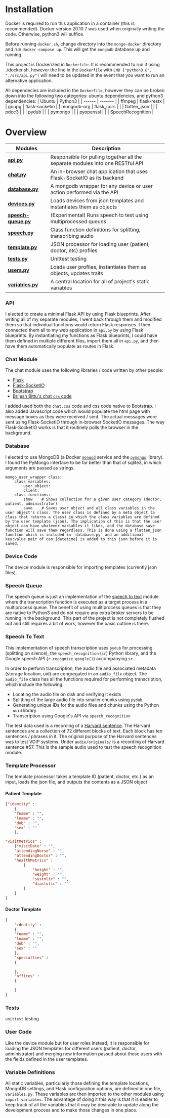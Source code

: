 # Installation

Docker is required to run this application in a container (this is recommended). Docker version 20.10.7 was used when originally writing the code. Otherwise, python3 will suffice.  

Before running `docker.sh`, change directory into the `mongo-docker` directory and run `docker-compose up`. This will get the `mongodb` database up and running. 

This project is Dockerized in `Dockerfile`. It is recommended to run it using ./docker.sh, however the line in the `Dockerfile` with `CMD ["python3.8", "./src/api.py"]` will need to be updated in the event that you want to run an alternative application. 


All dependecies are included in the `Dockerfile`, however they can be broken down into the following two categories: ubuntu dependencies, and python3 dependencies:
| Ubuntu | Python3 | 
| ------ | ------- | 
| ffmpeg | flask-restx       |
| gnupg  | flask-socketio    |
| mongodb-org | flask_cors   |
|        | flatten_json      |
|        | pdoc3             |
|        | pydub             |
|        | pymongo           |
|        | pyopenssl         |
|        | SpeechRecognition |  





# Overview

| Modules | Description |
| --------------- | ------------------------------------------------------------------------------ | 
| **[api.py](#API)** | Responsible for pulling together all the separate modules into one RESTful API | 
| **[chat.py](#Chat-Module)** | An in-browser chat application that uses Flask-SocketIO as its backend | 
| **[database.py](#Database)** |  A mongodb wrapper for any device or user action performed via the API | 
| **[devices.py](#Device-Code)** | Loads devices from json templates and instantiates them as objects  |  
| **[speech-queue.py](#Speech-Queue)** | (Experimental) Runs speech to text using multiprocessed queues | 
| **[speech.py](#Speech-To-Text)** |  Class function definitions for splitting, transcribing audio  | 
| **[template.py](#Template-Processor)** | JSON processor for loading user (patient, doctor, etc) profiles | 
| **[tests.py](#Tests)** | Unittest testing | 
| **[users.py](#User-Code)** |  Loads user profiles, instantiates them as objects, updates traits | 
| **[variables.py](#Variable-Definitions)**|  A central location for all of project's static variables |



### API
I elected to create a minimal Flask API by using Flask blueprints. After writing all of my separate modules, I went back through them and modified them so that individual functions would return Flask responses. I then connected them all to my web application in `api.py` by using Flask blueprints. By instantiating my functions as Flask blueprints, I could have them defined in multiple different files, import them all in `api.py`, and then have them automatically populate as routes in Flask. 

### Chat Module
The chat module uses the following libraries / code written by other people:
- [Flask](https://pypi.org/project/Flask/)
- [Flask-SocketIO](https://pypi.org/project/Flask-SocketIO/)
- [Bootstrap](https://github.com/twbs/bootstrap)
- [Brijesh Bittu's chat `css` code](https://codepen.io/brijeshb42/pen/pprmeO)

I added used both the `chat.css` code and css code native to Bootstrap. I also added Javascript code which would populate the html page with message boxes as they were received / sent. The actual messages were sent using Flask-SocketIO through in-browser SocketIO messages. The way Flask-SocketIO works is that it routinely polls the browser in the background. 

### Database
I elected to use MongoDB (a Docker [`mongod`](https://hub.docker.com/_/mongo) service and the [`pymongo`](https://pypi.org/project/pymongo/) library). I found the PyMongo interface to be far better than that of sqlite3, in which arguments are passed as strings. 

```
mongo_user_wrapper class:
    class variables:
        user_object: 
        client: 
    class functions:
        show    # Shows collection for a given user category (doctor, patient, administrator)
        save    # Saves user object and all class variables in the user object's class. The user class is defined by a meta object (a class that returns a class) in which the class variables are defined by the user template (json). The implication of this is that the user object can have whatever variables it likes, and the database save function will save them regardless. This is done using a flatten_json function which is included in `database.py` and an additional key:value pair of cao:{datetime} is added to this json before it is saved.
```

### Device Code
The device module is responsible for importing templates (currently json files).   

### Speech Queue
The speech queue is just an implementation of the [speech to text](#Speech-To-Text) module where the transcription function is executed as a target process in a multiprocess queue. The benefit of using mulitiprocess queues is that they are native to Python3 and do not require any extra broker servers to be running in the background. This part of the project is not completely flushed out and still requires a bit of work, however the basic outline is there.  
### Speech To Text
This implementation of speech transcription uses `pydub` for processing (splitting on silence), the `speech_recognition` (`sr`) Python library, and the Google speech API (`r.recognize_google()`) accompanying `sr`. 

In order to perform transcription, the audio file and associated metadata (storage location, uid) are congregated in an `audio_file` object. The `audio_file` class has all the functions required for performing transcription, which include the following:
- Locating the audio file on disk and verifying it exists
- Splitting of the large audio file into smaller chunks using `pydub`
- Generating unique IDs for the audio files and chunks using the Python `uuid` library
- Transcription using Google's API via `speech_recognition`

The test data used is a recording of a [Harvard sentence](https://www.cs.columbia.edu/~hgs/audio/harvard.html). The Harvard sentences are a collection of 72 different blocks of text. Each block has ten sentences / phrases in it. The original purpose of the Harvard sentences was to test VOIP systems. Under `audio/originals/` is a recording of Harvard sentence #57. This is the sample audio used to test the speech recognition module. 

### Template Processor
The template processor takes a template ID (patient, doctor, etc.) as an input, loads the json file, and outputs the contents as a JSON object 
#### Patient Template
``` json
{"identity" : 
    {
    "fname" : "",
    "lname" : "",
    "dob" : "",
    "sex" : "" 
    },

"visitMetrics" : 
    {"visitDate" : "",
    "attendingNurse" : "",
    "attendingDoctor" : "",
    "healthMetrics" : 
        {
            "height" : "",
            "weight" : "",
            "systolic" : "",
            "diastolic" : ""
        }
    }
}
```

#### Doctor Template
```json
{
    "identity" : 
    {
    "fname" : "",
    "lname" : "",
    "dob" : "",
    "sex" : "" 
    },
    "specialties" : 
    {

    },
    "offices" : 
    {

    }
}
```

### Tests 
`unittest` testing
### User Code 
Like the device module but for user roles instead, it is responsible for loading the JSON templates for different users (patient, doctor, administrator) and merging new information passed about those users with the fields defined in the user templates.  

### Variable Definitions 
All static variables, particularly those defining the template locations, MongoDB settings, and Flask configuration options, are defined in one file, `variables.py`. These variables are then imported to the other modules using `import variables`. The advantage of doing it this way is that it is easier to keep track of all the variables that it may be desirable to update along the development process and to make those changes in one place.   
<!--### main.py and web_app.py-->

